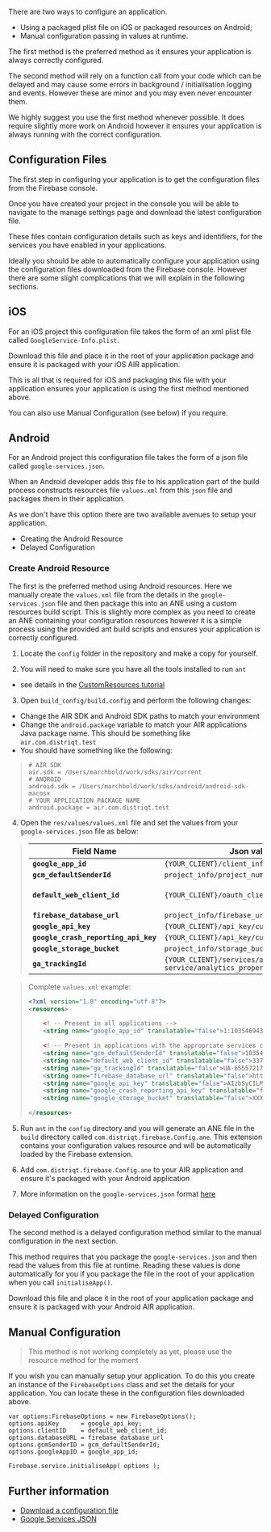 
There are two ways to configure an application. 

- Using a packaged plist file on iOS or packaged resources on Android;
- Manual configuration passing in values at runtime.

The first method is the preferred method as it ensures your application is always correctly configured. 

The second method will rely on a function call from your code which can be delayed and may cause some errors in background / initialisation logging and events.
However these are minor and you may even never encounter them.

We highly suggest you use the first method whenever possible. 
It does require slightly more work on Android however it ensures 
your application is always running with the correct configuration.


## Configuration Files

The first step in configuring your application is to get the configuration files from the Firebase console.

Once you have created your project in the console you will be able to navigate to the manage settings page and download the latest configuration file.

These files contain configuration details such as keys and identifiers, for the services you have enabled in your applications.

Ideally you should be able to automatically configure your application using the configuration files downloaded from the Firebase console. 
However there are some slight complications that we will explain in the following sections.


## iOS

For an iOS project this configuration file takes the form of an xml plist file called `GoogleService-Info.plist`.

Download this file and place it in the root of your application package and ensure it is packaged with your iOS AIR application.

This is all that is required for iOS and packaging this file with your application ensures your application is using the first method mentioned above.

You can also use Manual Configuration (see below) if you require.



## Android

For an Android project this configuration file takes the form of a json file called `google-services.json`.

When an Android developer adds this file to his application part of the build process constructs resources file `values.xml` from this `json` file and packages them in their application. 

As we don't have this option there are two available avenues to setup your application.

- Creating the Android Resource
- Delayed Configuration


### Create Android Resource

The first is the preferred method using Android resources. 
Here we manually create the `values.xml` file from the details in the `google-services.json` file and then package this into an ANE using a custom resources build script.
This is slightly more complex as you need to create an ANE containing your configuration resources 
however it is a simple process using the provided ant build scripts and ensures your application is correctly configured.

1. Locate the `config` folder in the repository and make a copy for yourself.

2. You will need to make sure you have all the tools installed to run `ant` 
  - see details in the [CustomResources tutorial](https://github.com/distriqt/ANE-CustomResources)

3. Open `build_config/build.config` and perform the following changes:
  - Change the AIR SDK and Android SDK paths to match your environment
  - Change the `android.package` variable to match your AIR applications Java package name. 
    This should be something like `air.com.distriqt.test`
  - You should have something like the following:

> ```
> # AIR SDK
> air.sdk = /Users/marchbold/work/sdks/air/current
> # ANDROID
> android.sdk = /Users/marchbold/work/sdks/android/android-sdk-macosx
> # YOUR APPLICATION PACKAGE NAME
> android.package = air.com.distriqt.test
> ```

4. Open the `res/values/values.xml` file and set the values from your `google-services.json` file as below:

>
> | Field Name | Json value | Comments |
> | --- | --- | --- |
> | **`google_app_id`**					| `{YOUR_CLIENT}/client_info/mobilesdk_app_id`	| |
> | **`gcm_defaultSenderId`** 			| `project_info/project_number` | |
> | **`default_web_client_id`** 			| `{YOUR_CLIENT}/oauth_client/client_id` | where `client_type == 3` |
> | **`firebase_database_url`** 			| `project_info/firebase_url` | |
> | **`google_api_key`** 					| `{YOUR_CLIENT}/api_key/current_key` | |
> | **`google_crash_reporting_api_key`** 	| `{YOUR_CLIENT}/api_key/current_key` | |
> | **`google_storage_bucket`**				| `project_info/storage_bucket` | | 
> | **`ga_trackingId`** 					| `{YOUR_CLIENT}/services/analytics-service/analytics_property/tracking_id` | optional |
>

>
> Complete `values.xml` example:
> 
> ```xml
> <?xml version="1.0" encoding="utf-8"?>
> <resources>
> 
>     <! -- Present in all applications -->
>     <string name="google_app_id" translatable="false">1:1035469437089:android:73a4fb8297b2cd4f</string>
> 
>     <! -- Present in applications with the appropriate services configured -->
>     <string name="gcm_defaultSenderId" translatable="false">1035469437089</string>
>     <string name="default_web_client_id" translatable="false">337894902146-e4uksm38sne0bqrj6uvkbo4oiu4hvigl.apps.googleusercontent.com</string>
>     <string name="ga_trackingId" translatable="false">UA-65557217-3</string>
>     <string name="firebase_database_url" translatable="false">https://example-url.firebaseio.com</string>
>     <string name="google_api_key" translatable="false">AIzbSyCILMsOuUKwN3qhtxrPq7FFemDJUAXTyZ8</string>
>     <string name="google_crash_reporting_api_key" translatable="false">AIzbSyCILMsOuUKwN3qhtxrPq7FFemDJUAXTyZ8</string>
>     <string name="google_storage_bucket" translatable="false">XXX</string>
>
> </resources>
> ```
> 

5. Run `ant` in the `config` directory and you will generate an ANE file in the `build` directory called `com.distriqt.firebase.Config.ane`. 
  This extension contains your configuration values resource and will be automatically loaded by the Firebase extension. 

6. Add `com.distriqt.firebase.Config.ane` to your AIR application and ensure it's packaged with your Android application

7. More information on the `google-services.json` format [here](https://developers.google.com/android/guides/google-services-plugin#processing_the_json_file)





### Delayed Configuration

The second method is a delayed configuration method similar to the manual configuration in the next section.

This method requires that you package the `google-services.json` and then read the values from this file at runtime.
Reading these values is done automatically for you if you package the file in the root of your application when you call `initialiseApp()`.

Download this file and place it in the root of your application package and ensure it is packaged with your Android AIR application.



## Manual Configuration

>
>	This method is not working completely as yet, please use the resource method for the moment
>

If you wish you can manually setup your application. 
To do this you create an instance of the `FirebaseOptions` class and set the details for your application.
You can locate these in the configuration files downloaded above.


```as3
var options:FirebaseOptions = new FirebaseOptions();  
options.apiKey      = google_api_key;
options.clientID    = default_web_client_id;
options.databaseURL = firebase_database_url
options.gcmSenderID = gcm_defaultSenderId;
options.googleAppID = google_app_id;

Firebase.service.initialiseApp( options );
```




## Further information

- [Download a configuration file](https://support.google.com/firebase/answer/7015592)
- [Google Services JSON](https://developers.google.com/android/guides/google-services-plugin#processing_the_json_file)


